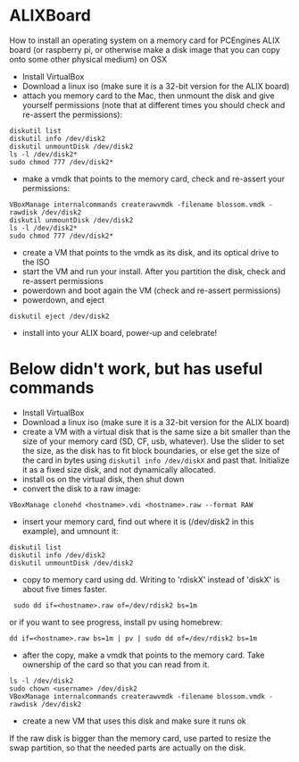 # ALIXBoard
How to install an operating system on a memory card for PCEngines ALIX board (or raspberry pi, or otherwise make a disk image that you can copy onto some other physical medium) on OSX

- Install VirtualBox
- Download a linux iso (make sure it is a 32-bit version for the ALIX board)
- attach you memory card to the Mac, then unmount the disk and give yourself permissions (note that at different times you should check and re-assert the permissions):
```
diskutil list
diskutil info /dev/disk2
diskutil unmountDisk /dev/disk2
ls -l /dev/disk2*
sudo chmod 777 /dev/disk2*
```
- make a vmdk that points to the memory card, check and re-assert your permissions: 
```
VBoxManage internalcommands createrawvmdk -filename blossom.vmdk -rawdisk /dev/disk2
diskutil unmountDisk /dev/disk2
ls -l /dev/disk2*
sudo chmod 777 /dev/disk2*
```
- create a VM that points to the vmdk as its disk, and its optical drive to the ISO 
- start the VM and run your install.  After you partition the disk, check and re-assert permissions
- powerdown and boot again the VM (check and re-assert permissions)
- powerdown, and eject
```
diskutil eject /dev/disk2
```
- install into your ALIX board, power-up and celebrate!


# Below didn't work, but has useful commands

- Install VirtualBox
- Download a linux iso (make sure it is a 32-bit version for the ALIX board)
- create a VM with a virtual disk that is the same size a bit smaller than the size of your memory card (SD, CF, usb, whatever).  Use the slider to set the size, as the disk has to fit block boundaries, or else get the size of the card in bytes using `diskutil info /dev/diskX` and past that. Initialize it as a fixed size disk, and not dynamically allocated.
- install os on the virtual disk, then shut down
- convert the disk to a raw image: 
```
VBoxManage clonehd <hostname>.vdi <hostname>.raw --format RAW
```
- insert your memory card, find out where it is (/dev/disk2 in this example), and umnount it:
```
diskutil list
diskutil info /dev/disk2
diskutil unmountDisk /dev/disk2
```
- copy to memory card using dd.  Writing to 'rdiskX' instead of 'diskX' is about five times faster.
```
 sudo dd if=<hostname>.raw of=/dev/rdisk2 bs=1m
```
or if you want to see progress, install pv using homebrew:
```
dd if=<hostname>.raw bs=1m | pv | sudo dd of=/dev/rdisk2 bs=1m
```
- after the copy, make a vmdk that points to the memory card.  Take ownership of the card so that you can read from it.  
```
ls -l /dev/disk2
sudo chown <username> /dev/disk2
VBoxManage internalcommands createrawvmdk -filename blossom.vmdk -rawdisk /dev/disk2
```
- create a new VM that uses this disk and make sure it runs ok

If the raw disk is bigger than the memory card, use parted to resize the swap partition, so that the needed parts are actually on the disk.
